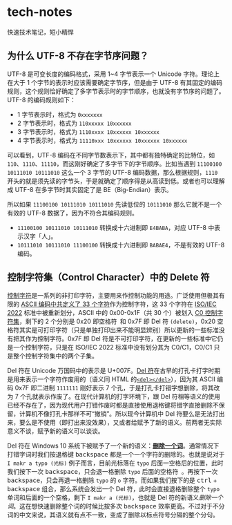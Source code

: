 # tech-notes
快速技术笔记，短小精悍

## 为什么 UTF-8 不存在字节序问题？
UTF-8 是可变长度的编码格式，采用 1~4 字节表示一个 Unicode 字符。理论上在大于 1 个字节的表示时应该需要确定字节序，但是由于 UTF-8 有其固定的编码规则，这个规则恰好确定了多字节表示时的字节顺序，也就没有字节序的问题了。UTF-8 的编码规则如下：

- 1 字节表示时，格式为 `0xxxxxxx`
- 2 字节表示时，格式为 `110xxxxx 10xxxxxx`
- 3 字节表示时，格式为 `1110xxxx 10xxxxxx 10xxxxxx`
- 4 字节表示时，格式为 `11110xxx 10xxxxxx 10xxxxxx 10xxxxxx`

可以看到，UTF-8 编码在不同字节数表示下，其中都有独特确定的比特位，如 `110`、`1110`、`11110`，而这刚好确定了多字节下的字节顺序。比如当遇到 `11100100 10111010 10111010` 这么一个 3 字节的 UTF-8 编码数据，那么根据规则，`1110` 开头的就是须先读的字节头，于是就确定了顺序得是从高读到低。或者也可以理解成 UTF-8 在多字节时其实固定了是 BE（Big-Endian）表示。

所以如果 `11100100 10111010 10111010` 先读低位的 `10111010` 那么它就不是一个有效的 UTF-8 数据了，因为不符合其编码规则。

- `11100100 10111010 10111010` 转换成十六进制即 `E4BABA`，对应 UTF-8 中表示汉字「人」。
- `10111010 10111010 11100100` 转换成十六进制即 `BABAE4`，不是有效的 UTF-8 编码。

## 控制字符集（Control Character）中的 Delete 符
[控制字符](https://en.wikipedia.org/wiki/Control_character)是一系列的非打印字符，主要用来作控制功能的用途。广泛使用但极其有限的 [ASCII 编码中共定义了 33 个字符](https://zh.wikipedia.org/wiki/ASCII#Control_characters)作为控制字符，这 33 个字符在 [ISO/IEC 2022](https://zh.wikipedia.org/wiki/ISO/IEC_2022) 标准中被重新划分，ASCII 中的 0x00-0x1F（共 30 个）被划入 [C0 控制字符集](https://en.wikipedia.org/wiki/C0_and_C1_control_codes#C0_controls)，剩下的 2 个分别是 0x20 即空格符` `和 0x7F 即 Del 符 `(delete)`，0x20 空格符其实是可打印字符（只是单独打印出来不能明显辨别）所以更新的一些标准没有把其作为控制字符。0x7F 即 Del 符是不可打印字符，在更新的一些标准中它仍是一个控制字符，只是在 ISO/IEC 2022 标准中没有划分其为 C0/C1，C0/C1 只是整个控制字符集中的两个子集。

Del 符在 Unicode 万国码中的表示是 U+007F。[Del 符](https://zh.wikipedia.org/wiki/Delete%E5%AD%97%E7%AC%A6)在古早的打孔卡打字时期是用来表示一个字符作废用的（语义同 HTML 的[`<del></del>`](https://webapps.stackexchange.com/a/15030)），因为其 ASCII 编码 0x7F 即二进制 `1111111` 刚好表示 7 个孔，于是打孔卡打错字想删除，将其改为 7 个孔就表示作废了。在现代计算机的打字环境下，跟 Del 符相等语义的使用已经不存在了，因为现代用户打错作废时都是直接使用退格键将错字直接删除不保留，计算机不像打孔卡那样不可“撤销”。所以现今计算机中 Del 符要么是无法打出来，要么是不使用（即打出来没效果），又或者给赋予了新的语义。前两者无实际意义不谈，赋予新的语义可以谈谈。

Del 符在 Windows 10 系统下被赋予了一个新的语义：[**删除一个词**](https://en.wikipedia.org/wiki/Delete_character#Current_use)。通常情况下打错字词时我们按退格键 <kbd>backspace</kbd> 都是一个一个字符的删除的。也就是说对于 `I makr a typo (光标)` 例子而言，目前光标落在 `typo` 后面一空格后的位置，此时我们按下一次 <kbd>backspace</kbd>，只会退一格删除 `typo` 后面的空格符` `。再按下一次 <kbd>backspace</kbd>，只会再退一格删除 `typo` 的 `o` 字符。而如果我们按下的是 <kbd>ctrl</kbd> + <kbd>backspace</kbd> 组合，那么系统会发出一个 Del 符，此时会直接退格删除整个 `typo ` 单词和后面的一个空格，剩下 `I makr a (光标)`，也就是 Del 符的新语义*删除一个词*。这在想快速删除整个词的时候比按多次 <kbd>backspace</kbd> 效率更高。不过对于不分词的中文来说，其语义就有点不一致，变成了删除以标点符号分隔的整个分句。


